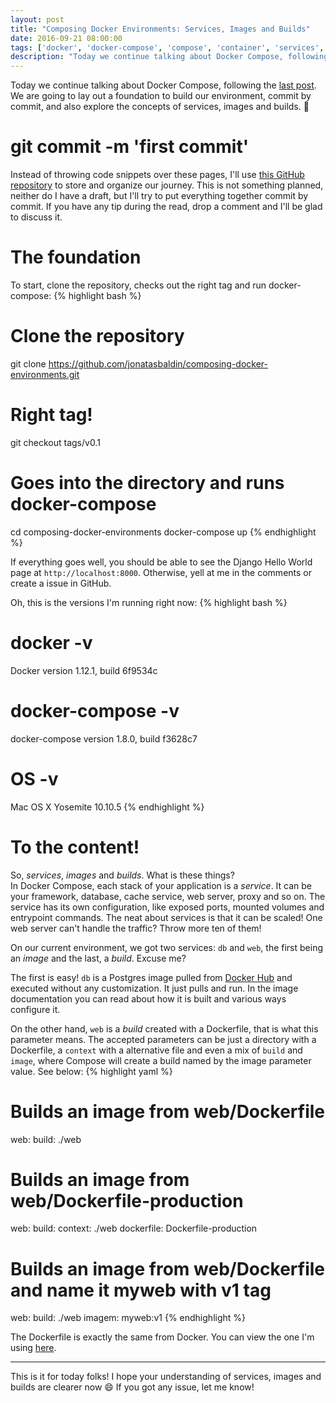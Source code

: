 ```yaml
---
layout: post
title: "Composing Docker Environments: Services, Images and Builds"
date: 2016-09-21 08:00:00
tags: ['docker', 'docker-compose', 'compose', 'container', 'services', 'images', 'builds']
description: "Today we continue talking about Docker Compose, following by the last post. We are going to lay out a foundation to build our environment, commit by commit, and also explore the concepts of services, images and builds. :whale:"
---
```


Today we continue talking about Docker Compose, following the [last post](http://deployeveryday.com/2016/09/20/composing-docker-environments.html). We are going to lay out a foundation to build our environment, commit by commit, and also explore the concepts of services, images and builds. :whale:

# git commit -m 'first commit'
Instead of throwing code snippets over these pages, I'll use [this GitHub repository](https://github.com/jonatasbaldin/composing-docker-environments) to store and organize our journey. This is not something planned, neither do I have a draft, but I'll try to put everything together commit by commit. If you have any tip during the read, drop a comment and I'll be glad to discuss it.

# The foundation
To start, clone the repository, checks out the right tag and run docker-compose:
{% highlight bash %}
# Clone the repository
git clone https://github.com/jonatasbaldin/composing-docker-environments.git

# Right tag!
git checkout tags/v0.1

# Goes into the directory and runs docker-compose
cd composing-docker-environments
docker-compose up
{% endhighlight %}

If everything goes well, you should be able to see the Django Hello World page at `http://localhost:8000`. Otherwise, yell at me in the comments or create a issue in GitHub.

Oh, this is the versions I'm running right now:
{% highlight bash %}
# docker -v
Docker version 1.12.1, build 6f9534c
# docker-compose -v
docker-compose version 1.8.0, build f3628c7
# OS -v
Mac OS X Yosemite 10.10.5
{% endhighlight %}

# To the content!
So, *services*, *images* and *builds*. What is these things?  
In Docker Compose, each stack of your application is a *service*. It can be your framework, database, cache service, web server, proxy and so on. The service has its own configuration, like exposed ports, mounted volumes and entrypoint commands. The neat about services is that it can be scaled! One web server can't handle the traffic? Throw more ten of them!

On our current environment, we got two services: `db` and `web`, the first being an *image* and the last, a *build*. Excuse me?

The first is easy! `db` is a Postgres image pulled from [Docker Hub](https://hub.docker.com/_/postgres/) and executed without any customization. It just pulls and run. In the image documentation you can read about how it is built and various ways configure it.

On the other hand, `web` is a *build* created with a Dockerfile, that is what this parameter means. The accepted parameters can be just a directory with a Dockerfile, a `context` with a alternative file and even a mix of `build` and `image`, where Compose will create a build named by the image parameter value. See below:
{% highlight yaml %}
# Builds an image from web/Dockerfile
web:
  build: ./web 

# Builds an image from web/Dockerfile-production
web:
  build:
    context: ./web
    dockerfile: Dockerfile-production

# Builds an image from web/Dockerfile and name it myweb with v1 tag
web:
  build: ./web
  imagem: myweb:v1
{% endhighlight %}

The Dockerfile is exactly the same from Docker. You can view the one I'm using [here](https://github.com/jonatasbaldin/composing-docker-environments/blob/master/web/Dockerfile).

---

This is it for today folks! I hope your understanding of services, images and builds are clearer now :smile: If you got any issue, let me know!
